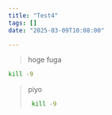 ```yaml
---
title: "Test4"
tags: []
date: "2025-03-09T10:08:00"

---
```


>hoge
fuga

``` sh
kill -9
```

>piyo
>
>``` sh
>  kill -9
>```





